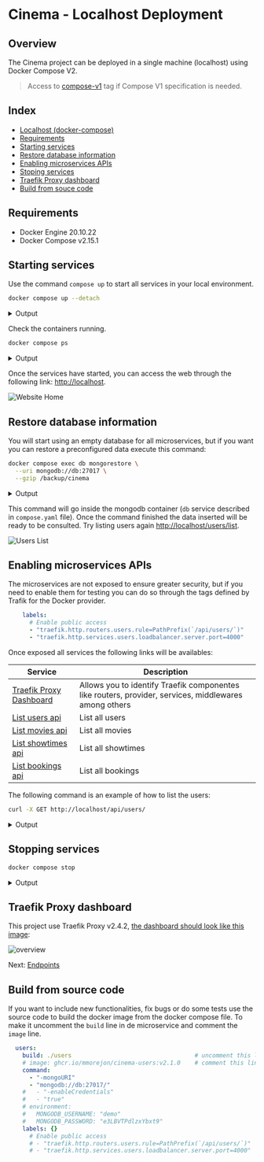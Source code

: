 # Cinema - Localhost Deployment

## Overview

The Cinema project can be deployed in a single machine (localhost) using Docker Compose V2.

> Access to [compose-v1](https://github.com/mmorejon/microservices-docker-go-mongodb/tree/compose-v1) tag if Compose V1 specification is needed.

## Index

* [Localhost (docker-compose)](#overview)
* [Requirements](#requirements)
* [Starting services](#starting-services)
* [Restore database information](#restore-database-information)
* [Enabling microservices APIs](#enabling-microservices-apis)
* [Stoping services](#stoping-services)
* [Traefik Proxy dashboard](#traefik-proxy-dashboard)
* [Build from souce code](#build-from-souce-code)

## Requirements

* Docker Engine  20.10.22
* Docker Compose v2.15.1

## Starting services

Use the command `compose up` to start all services in your local environment.

```bash
docker compose up --detach
```

<details>
  <summary>Output</summary>

  ```bash
  [+] Running 7/7
  ⠿ Container microservices-docker-go-mongodb-website-1    Started
  ⠿ Container microservices-docker-go-mongodb-db-1         Started
  ⠿ Container microservices-docker-go-mongodb-showtimes-1  Started
  ⠿ Container microservices-docker-go-mongodb-bookings-1   Started
  ⠿ Container microservices-docker-go-mongodb-users-1      Started
  ⠿ Container microservices-docker-go-mongodb-proxy-1      Started
  ⠿ Container microservices-docker-go-mongodb-movies-1     Started
  ```
</details>

Check the containers running.

```bash
docker compose ps
```

<details>
  <summary>Output</summary>

  ```
  NAME    IMAGE                                      COMMAND   SERVICE      PORTS
  .....   ghcr.io/mmorejon/cinema-bookings:v2.2.1    .....     bookings
  .....   mongo:4.2.23                               .....     db           27017/tcp
  .....   ghcr.io/mmorejon/cinema-movies:v2.2.1      .....     movies
  .....   traefik:v2.4.2                             .....     proxy        0.0.0.0:80->80/tcp, 0.0.0.0:8080->8080/tcp
  .....   ghcr.io/mmorejon/cinema-showtimes:v2.2.1   .....     showtimes
  .....   ghcr.io/mmorejon/cinema-users:v2.2.1       .....     users
  .....   ghcr.io/mmorejon/cinema-website:v2.2.1     .....     website
  ```
</details>

Once the services have started, you can access the web through the following link: <http://localhost>.

![Website Home](images/website-home.jpg)

## Restore database information

You will start using an empty database for all microservices, but if you want you can restore a preconfigured data execute this command:

```bash
docker compose exec db mongorestore \
  --uri mongodb://db:27017 \
  --gzip /backup/cinema
```

<details>
  <summary>Output</summary>

  ```
  .....  preparing collections to restore from
  .....  reading metadata for movies.movies from /backup/cinema/movies/movies.metadata.json.gz
  .....  reading metadata for showtimes.showtimes from /backup/cinema/showtimes/showtimes.metadata.json.gz
  .....  reading metadata for users.users from /backup/cinema/users/users.metadata.json.gz
  .....  reading metadata for bookings.bookings from /backup/cinema/bookings/bookings.metadata.json.gz
  .....  restoring bookings.bookings from /backup/cinema/bookings/bookings.bson.gz
  .....  no indexes to restore
  .....  finished restoring bookings.bookings (2 documents, 0 failures)
  .....  restoring movies.movies from /backup/cinema/movies/movies.bson.gz
  .....  no indexes to restore
  .....  finished restoring movies.movies (6 documents, 0 failures)
  .....  restoring showtimes.showtimes from /backup/cinema/showtimes/showtimes.bson.gz
  .....  no indexes to restore
  .....  finished restoring showtimes.showtimes (3 documents, 0 failures)
  .....  restoring users.users from /backup/cinema/users/users.bson.gz
  .....  no indexes to restore
  .....  finished restoring users.users (5 documents, 0 failures)
  .....  16 document(s) restored successfully. 0 document(s) failed to restore.
  ```
</details>

This command will go inside the mongodb container (`db` service described in `compose.yaml` file). Once the command finished the data inserted will be ready to be consulted. Try listing users again <http://localhost/users/list>.

![Users List](images/website-users.jpg)

## Enabling microservices APIs

The microservices are not exposed to ensure greater security, but if you need to enable them for testing you can do so through the tags defined by Trafik for the Docker provider.

```yaml
    labels:
      # Enable public access
      - "traefik.http.routers.users.rule=PathPrefix(`/api/users/`)"
      - "traefik.http.services.users.loadbalancer.server.port=4000"
```

Once exposed all services the following links will be availables:

| Service | Description |
|---------|-------------|
| [Traefik Proxy Dashboard](http://localhost:8080/dashboard/#/) | Allows you to identify Traefik componentes like routers, provider, services, middlewares among others |
| [List users api](http://localhost/api/users/) | List all users |
| [List movies api](http://localhost/api/movies/) | List all movies |
| [List showtimes api](http://localhost/api/showtimes/) | List all showtimes |
| [List bookings api](http://localhost/api/bookings/) | List all bookings |

The following command is an example of how to list the users:

```bash
curl -X GET http://localhost/api/users/
```

<details>
  <summary>Output</summary>

  ```
  [{"ID":"600209d347932ef15c50af15","Name":"Wanda","LastName":"Austin"},{"ID":"600209d347932ef15c50af16","Name":"Charles","LastName":"Babbage"},{"ID":"600209d347932ef15c50af17","Name":"Stefan","LastName":"Banach"},{"ID":"600209d347932ef15c50af18","Name":"Laura","LastName":"Bassi"},{"ID":"600209d347932ef15c50af19","Name":"Niels","LastName":"Bohr"}]
  ```
</details>

## Stopping services

```bash
docker compose stop
```

<details>
  <summary>Output</summary>

  ```
  [+] Running 7/7
  ⠿ Container microservices-docker-go-mongodb-website-1    Stopped
  ⠿ Container microservices-docker-go-mongodb-db-1         Stopped
  ⠿ Container microservices-docker-go-mongodb-bookings-1   Stopped
  ⠿ Container microservices-docker-go-mongodb-showtimes-1  Stopped
  ⠿ Container microservices-docker-go-mongodb-movies-1     Stopped
  ⠿ Container microservices-docker-go-mongodb-users-1      Stopped
  ⠿ Container microservices-docker-go-mongodb-proxy-1      Stopped
  ```
</details>

## Traefik Proxy dashboard

This project use Traefik Proxy v2.4.2, [the dashboard should look like this image](http://localhost:8080/dashboard/#/):

![overview](images/traefik-dashboard.jpg)

Next: [Endpoints](endpoints.md)

## Build from source code

If you want to include new functionalities, fix bugs or do some tests use the source code to build the docker image from the docker compose file. To make it uncomment the `build` line in de microservice and comment the `image` line.

```yaml
  users:
    build: ./users                                   # uncomment this line
    # image: ghcr.io/mmorejon/cinema-users:v2.1.0    # comment this line
    command:
      - "-mongoURI"
      - "mongodb://db:27017/"
    #   - "-enableCredentials"
    #   - "true"
    # environment:
    #   MONGODB_USERNAME: "demo"
    #   MONGODB_PASSWORD: "e3LBVTPdlzxYbxt9"
    labels: {}
      # Enable public access
      # - "traefik.http.routers.users.rule=PathPrefix(`/api/users/`)"
      # - "traefik.http.services.users.loadbalancer.server.port=4000"
```
